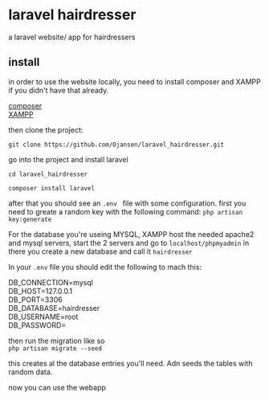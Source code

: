 # laravel hairdresser
a laravel website/ app for hairdressers

## install
in order to use the website locally, you need to install composer and XAMPP if you didn't have that already.

[composer](https://getcomposer.org/)<br/>
[XAMPP](https://www.apachefriends.org/index.html)

then clone the project:  

```git clone https://github.com/Ojansen/laravel_hairdresser.git```  

go into the project and install laravel  

``cd laravel_hairdresser``  

``composer install laravel``  

after that you should see an ``.env `` file with some configuration. first you need to greate a random key with the following command:
``php artisan key:generate``  

For the database you're useing MYSQL, XAMPP host the needed apache2 and mysql servers, start the 2 servers and go to   ``localhost/phpmyadmin`` in there you create a new database and call it ``hairdresser``   

In your ``.env`` file you should edit the following to mach this:  

DB_CONNECTION=mysql<br>
DB_HOST=127.0.0.1<br>
DB_PORT=3306<br>
DB_DATABASE=hairdresser<br>
DB_USERNAME=root<br>
DB_PASSWORD=<br>

then run the migration like so  
``php artisan migrate --seed``

this creates al the database entries you'll need. Adn seeds the tables with random data.

now you can use the webapp 
